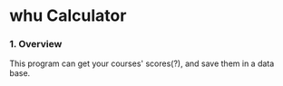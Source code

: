 # whu Calculator  
  

### 1. Overview  
  
This program can get your courses' scores(?), and save them in a data base.
